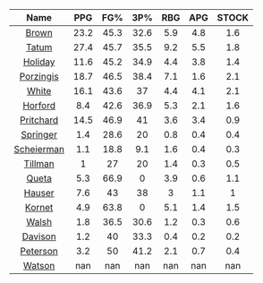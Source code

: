 |                                     Name                                     |  PPG  |  FG%  |  3P%  |  RBG  |  APG  |  STOCK  |
|:----------------------------------------------------------------------------:|:-----:|:-----:|:-----:|:-----:|:-----:|:-------:|
|      [Brown](https://www.espn.com/nba/player/_/id/3917376/jaylen-brown)      | 23.2  | 45.3  | 32.6  |  5.9  |  4.8  |   1.6   |
|      [Tatum](https://www.espn.com/nba/player/_/id/4065648/jayson-tatum)      | 27.4  | 45.7  | 35.5  |  9.2  |  5.5  |   1.8   |
|      [Holiday](https://www.espn.com/nba/player/_/id/3995/jrue-holiday)       | 11.6  | 45.2  | 34.9  |  4.4  |  3.8  |   1.4   |
| [Porzingis](https://www.espn.com/nba/player/_/id/3102531/kristaps-porzingis) | 18.7  | 46.5  | 38.4  |  7.1  |  1.6  |   2.1   |
|     [White](https://www.espn.com/nba/player/_/id/3078576/derrick-white)      | 16.1  | 43.6  |  37   |  4.4  |  4.1  |   2.1   |
|       [Horford](https://www.espn.com/nba/player/_/id/3213/al-horford)        |  8.4  | 42.6  | 36.9  |  5.3  |  2.1  |   1.6   |
|  [Pritchard](https://www.espn.com/nba/player/_/id/4066354/payton-pritchard)  | 14.5  | 46.9  |  41   |  3.6  |  3.4  |   0.9   |
|   [Springer](https://www.espn.com/nba/player/_/id/4432164/jaden-springer)    |  1.4  | 28.6  |  20   |  0.8  |  0.4  |   0.4   |
| [Scheierman](https://www.espn.com/nba/player/_/id/4593841/baylor-scheierman) |  1.1  | 18.8  |  9.1  |  1.6  |  0.4  |   0.3   |
|    [Tillman](https://www.espn.com/nba/player/_/id/4277964/xavier-tillman)    |   1   |  27   |  20   |  1.4  |  0.3  |   0.5   |
|     [Queta](https://www.espn.com/nba/player/_/id/4397424/neemias-queta)      |  5.3  | 66.9  |   0   |  3.9  |  0.6  |   1.1   |
|      [Hauser](https://www.espn.com/nba/player/_/id/4065804/sam-hauser)       |  7.6  |  43   |  38   |   3   |  1.1  |    1    |
|      [Kornet](https://www.espn.com/nba/player/_/id/3064560/luke-kornet)      |  4.9  | 63.8  |   0   |  5.1  |  1.4  |   1.5   |
|      [Walsh](https://www.espn.com/nba/player/_/id/4683689/jordan-walsh)      |  1.8  | 36.5  | 30.6  |  1.2  |  0.3  |   0.6   |
|      [Davison](https://www.espn.com/nba/player/_/id/4576085/jd-davison)      |  1.2  |  40   | 33.3  |  0.4  |  0.2  |   0.2   |
|    [Peterson](https://www.espn.com/nba/player/_/id/4397689/drew-peterson)    |  3.2  |  50   | 41.2  |  2.1  |  0.7  |   0.4   |
|     [Watson](https://www.espn.com/nba/player/_/id/4431705/anton-watson)      |  nan  |  nan  |  nan  |  nan  |  nan  |   nan   |